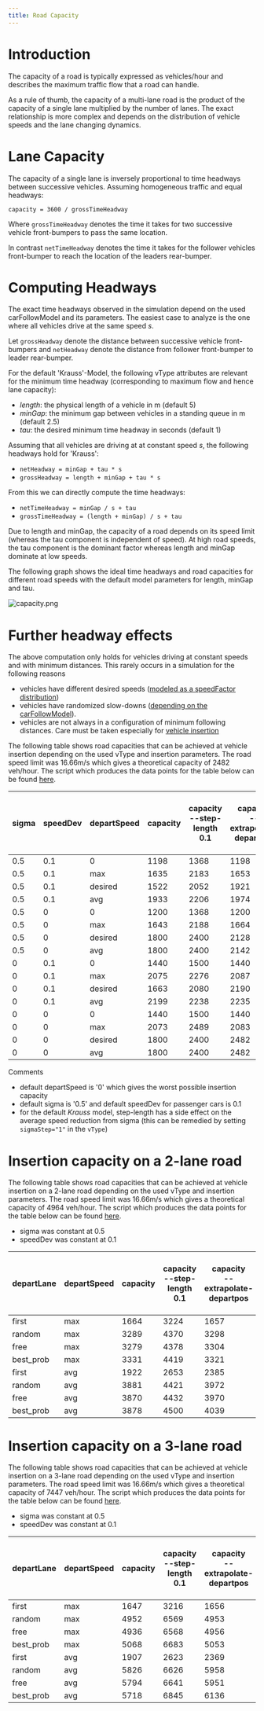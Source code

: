 ```yaml
---
title: Road Capacity
---
```


# Introduction

The capacity of a road is typically expressed as vehicles/hour and describes the
maximum traffic flow that a road can handle.

As a rule of thumb, the capacity of a multi-lane road is the product of the
capacity of a single lane multiplied by the number of lanes. The exact relationship
is more complex and depends on the distribution of vehicle speeds and the
lane changing dynamics.

# Lane Capacity

The capacity of a single lane is inversely proportional to time headways
between successive vehicles. Assuming homogeneous traffic and equal headways:

`capacity = 3600 / grossTimeHeadway`

Where `grossTimeHeadway` denotes the time it takes for two successive vehicle
front-bumpers to pass the same location.

In contrast `netTimeHeadway` denotes the time it takes for the follower vehicles
front-bumper to reach the location of the leaders rear-bumper.

# Computing Headways

The exact time headways observed in the simulation depend on the used
carFollowModel and its parameters. The easiest case to analyze is the one where all
vehicles drive at the same speed *s*.

Let `grossHeadway` denote the distance between successive vehicle front-bumpers
and `netHeadway` denote the distance from follower front-bumper to leader
rear-bumper.

For the default 'Krauss'-Model, the following vType attributes are relevant for
the minimum time headway (corresponding to maximum flow and hence lane
capacity):

- *length*: the physical length of a vehicle in m (default 5)
- *minGap*: the minimum gap between vehicles in a standing queue in m (default 2.5)
- *tau*: the desired minimum time headway in seconds (default 1)

Assuming that all vehicles are driving at at constant speed *s*, the following
headways hold for 'Krauss':

- `netHeadway = minGap + tau * s`
- `grossHeadway = length + minGap + tau * s`

From this we can directly compute the time headways:

- `netTimeHeadway = minGap / s + tau`
- `grossTimeHeadway = (length + minGap) / s + tau`

Due to length and minGap, the capacity of a road depends on its speed limit (whereas
the tau component is independent of speed).
At high road speeds, the tau component is the dominant factor whereas length and minGap dominate at low speeds.

The following graph shows the ideal time headways and road capacities for different
road speeds with the default model parameters for length, minGap and tau.

![capacity.png](../images/capacity.png "road capacity and time headways")

# Further headway effects

The above computation only holds for vehicles driving at constant speeds and
with minimum distances. This rarely occurs in a simulation for the following
reasons

- vehicles have different desired speeds ([modeled as a speedFactor distribution](../Definition_of_Vehicles%2C_Vehicle_Types%2C_and_Routes.md#speed_distributions))
- vehicles have randomized slow-downs ([depending on the carFollowModel](../Definition_of_Vehicles%2C_Vehicle_Types%2C_and_Routes.md#car-following_models)).
- vehicles are not always in a configuration of minimum following distances. Care must be taken especially for [vehicle insertion](VehicleInsertion.md#effect_of_simulation_step-length)

The following table shows road capacities that can be achieved at vehicle
insertion depending on the used vType and insertion parameters. The road speed limit was 16.66m/s which gives a theoretical capacity of 2482 veh/hour.
The script which produces the data points for the table below can be found [here](https://github.com/eclipse-sumo/sumo/tree/main/tests/complex/sumo/insertionCapacity).

| sigma | speedDev | departSpeed | capacity | capacity <br/> --step-length 0.1 | capacity <br/> --extrapolate-departpos | capacity <br/> --step-length 0.1 <br/> --extrapolate-departpos |
| ----- | -------- | ----------- | -------- | ---------- | -------- | -------- |
| 0.5 | 0.1 | 0 | 1198 | 1368 | 1198 | 1368 |
| 0.5 | 0.1 | max | 1635 | 2183 | 1653 | 2186 |
| 0.5 | 0.1 | desired | 1522 | 2052 | 1921 | 2090 |
| 0.5 | 0.1 | avg | 1933 | 2206 | 1974 | 2211 |
| 0.5 | 0 | 0 | 1200 | 1368 | 1200 | 1368 |
| 0.5 | 0 | max | 1643 | 2188 | 1664 | 2188 |
| 0.5 | 0 | desired | 1800 | 2400 | 2128 | 2441 |
| 0.5 | 0 | avg | 1800 | 2400 | 2142 | 2446 |
| 0 | 0.1 | 0 | 1440 | 1500 | 1440 | 1500 |
| 0 | 0.1 | max | 2075 | 2276 | 2087 | 2276 |
| 0 | 0.1 | desired | 1663 | 2080 | 2190 | 2183 |
| 0 | 0.1 | avg | 2199 | 2238 | 2235 | 2243 |
| 0 | 0 | 0 | 1440 | 1500 | 1440 | 1500 |
| 0 | 0 | max | 2073 | 2489 | 2083 | 2489 |
| 0 | 0 | desired | 1800 | 2400 | 2482 | 2483 |
| 0 | 0 | avg | 1800 | 2400 | 2482 | 2483 |


Comments

- default departSpeed is '0' which gives the worst possible insertion capacity
- default sigma is '0.5' and default speedDev for passenger cars is 0.1
- for the default *Krauss* model, step-length has a side effect on the average speed reduction from sigma (this can be remedied by setting `sigmaStep="1"` in the `vType`)

# Insertion capacity on a 2-lane road

The following table shows road capacities that can be achieved at vehicle
insertion on a 2-lane road depending on the used vType and insertion parameters. The road speed limit was 16.66m/s which gives a theoretical capacity of 4964 veh/hour.
The script which produces the data points for the table below can be found [here](https://github.com/eclipse-sumo/sumo/tree/main/tests/complex/sumo/insertionCapacity_2lane).

- sigma was constant at 0.5
- speedDev was constant at 0.1

| departLane | departSpeed | capacity | capacity <br/> --step-length 0.1 | capacity <br/> --extrapolate-departpos | capacity <br/> --step-length 0.1 <br/> --extrapolate-departpos |
| ---------- | ----------- | -------- | ---------- | -------- | -------- |
| first      | max | 1664 | 3224 | 1657 | 3210 |
| random     | max | 3289 | 4370 | 3298 | 4376 |
| free       | max | 3279 | 4378 | 3304 | 4379 |
| best_prob  | max | 3331 | 4419 | 3321 | 4432 |
| first      | avg | 1922 | 2653 | 2385 | 2763 |
| random     | avg | 3881 | 4421 | 3972 | 4426 |
| free       | avg | 3870 | 4432 | 3970 | 4431 |
| best_prob  | avg | 3878 | 4500 | 4039 | 4512 |

# Insertion capacity on a 3-lane road

The following table shows road capacities that can be achieved at vehicle
insertion on a 3-lane road depending on the used vType and insertion parameters. The road speed limit was 16.66m/s which gives a theoretical capacity of 7447 veh/hour.
The script which produces the data points for the table below can be found [here](https://github.com/eclipse-sumo/sumo/tree/main/tests/complex/sumo/insertionCapacity_3lane).

- sigma was constant at 0.5
- speedDev was constant at 0.1

| departLane | departSpeed | capacity | capacity <br/> --step-length 0.1 | capacity <br/> --extrapolate-departpos | capacity <br/> --step-length 0.1 <br/> --extrapolate-departpos |
| ---------- | ----------- | -------- | ---------- | -------- | -------- |
| first      | max | 1647 | 3216 | 1656 | 3224 |
| random     | max | 4952 | 6569 | 4953 | 6575 |
| free       | max | 4936 | 6568 | 4956 | 6562 |
| best_prob  | max | 5068 | 6683 | 5053 | 6706 |
| first      | avg | 1907 | 2623 | 2369 | 2708 |
| random     | avg | 5826 | 6626 | 5958 | 6639 |
| free       | avg | 5794 | 6641 | 5951 | 6659 |
| best_prob  | avg | 5718 | 6845 | 6136 | 6854 |
